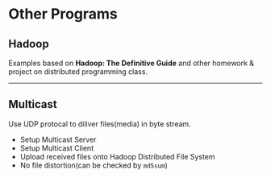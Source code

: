 # Other Programs

## Hadoop
Examples based on **Hadoop: The Definitive Guide** and other homework & project on distributed programming class.

***

## Multicast
Use UDP protocal to diliver files(media) in byte stream.
+ Setup Multicast Server
+ Setup Multicast Client
+ Upload received files onto Hadoop Distributed File System
+ No file distortion(can be checked by `md5sum`)


